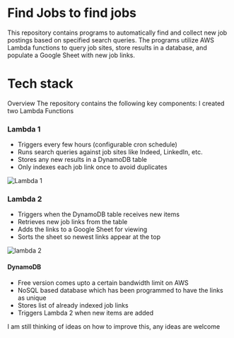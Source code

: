 # Find Jobs to find jobs
This repository contains programs to automatically find and collect new job postings based on specified search queries. The programs utilize AWS Lambda functions to query job sites, store results in a database, and populate a Google Sheet with new job links.

# Tech stack
Overview
The repository contains the following key components:
I created two Lambda Functions
### Lambda 1
* Triggers every few hours (configurable cron schedule)
* Runs search queries against job sites like Indeed, LinkedIn, etc.
* Stores any new results in a DynamoDB table
* Only indexes each job link once to avoid duplicates

![Lambda 1](https://github.com/Searching-Jobs/.github/assets/19263085/854ad449-ff33-4e6d-9a35-5729810fed18)

### Lambda 2
* Triggers when the DynamoDB table receives new items
* Retrieves new job links from the table
* Adds the links to a Google Sheet for viewing
* Sorts the sheet so newest links appear at the top

![lambda 2](https://github.com/Searching-Jobs/.github/assets/19263085/0bd1267b-1162-45cc-840c-44f461673fa5)


#### DynamoDB
* Free version comes upto a certain bandwidth limit on AWS
* NoSQL based database which has been programmed to have the links as unique
* Stores list of already indexed job links
* Triggers Lambda 2 when new items are added


I am still thinking of ideas on how to improve this, any ideas are welcome
